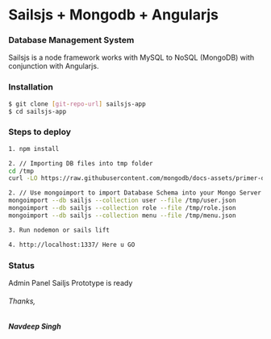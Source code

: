 # Sailsjs + Mongodb + Angularjs

### Database Management System

Sailsjs is a node framework works with MySQL to NoSQL (MongoDB) with conjunction with Angularjs.

### Installation
```sh
$ git clone [git-repo-url] sailsjs-app
$ cd sailsjs-app
```

### Steps to deploy
```sh
1. npm install

2. // Importing DB files into tmp folder
cd /tmp
curl -LO https://raw.githubusercontent.com/mongodb/docs-assets/primer-dataset/primer-dataset.json //use correct json link

2. // Use mongoimport to import Database Schema into your Mongo Server
mongoimport --db sailjs --collection user --file /tmp/user.json
mongoimport --db sailjs --collection role --file /tmp/role.json
mongoimport --db sailjs --collection menu --file /tmp/menu.json

3. Run nodemon or sails lift

4. http://localhost:1337/ Here u GO
```

### Status
Admin Panel Sailjs Prototype is ready

###### Thanks, ######
__*Navdeep Singh*__
